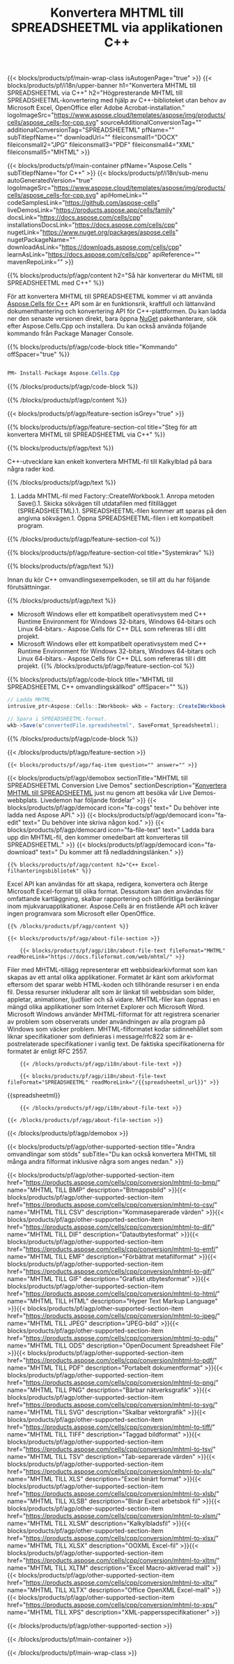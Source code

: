 ﻿---
title: Konvertera MHTML till SPREADSHEETML via applikationen C++ 
url: /sv/cpp/conversion/mhtml-to-spreadsheetml/ 
description: Exempel på konverteringskod för C++ för MHTML-dokument till SPREADSHEETML-format. Programmerare kan använda den här källkoden för batch-omvandling av MHTML till SPREADSHEETML inom alla C++-program.
---
{{< blocks/products/pf/main-wrap-class isAutogenPage="true" >}}
{{< blocks/products/pf/i18n/upper-banner h1="Konvertera MHTML till SPREADSHEETML via C++" h2="Högpresterande MHTML till SPREADSHEETML-konvertering med hjälp av C++-biblioteket utan behov av Microsoft Excel, OpenOffice eller Adobe Acrobat-installation." logoImageSrc="https://www.aspose.cloud/templates/aspose/img/products/cells/aspose_cells-for-cpp.svg" sourceAdditionalConversionTag="" additionalConversionTag="SPREADSHEETML" pfName="" subTitlepfName="" downloadUrl="" fileiconsmall1="DOCX" fileiconsmall2="JPG" fileiconsmall3="PDF" fileiconsmall4="XML" fileiconsmall5="MHTML" >}}

{{< blocks/products/pf/main-container pfName="Aspose.Cells " subTitlepfName="for C++" >}}
{{< blocks/products/pf/i18n/sub-menu autoGeneratedVersion="true" logoImageSrc="https://www.aspose.cloud/templates/aspose/img/products/cells/aspose_cells-for-cpp.svg" apiHomeLink="" codeSamplesLink="https://github.com/aspose-cells" liveDemosLink="https://products.aspose.app/cells/family" docsLink="https://docs.aspose.com/cells/cpp" installationsDocsLink="https://docs.aspose.com/cells/cpp" nugetLink="https://www.nuget.org/packages/aspose.cells" nugetPackageName="" downloadAsLink="https://downloads.aspose.com/cells/cpp" learnAsLink="https://docs.aspose.com/cells/cpp" apiReference="" mavenRepoLink="" >}}

{{% blocks/products/pf/agp/content h2="Så här konverterar du MHTML till SPREADSHEETML med C++" %}}

 För att konvertera MHTML till SPREADSHEETML kommer vi att använda
 [Aspose.Cells för C++](https://products.aspose.com/cells/cpp) 
 API som är en funktionsrik, kraftfull och lättanvänd dokumenthantering och konvertering API för C++-plattformen. Du kan ladda ner den senaste versionen direkt, bara öppna
 [NuGet](https://www.nuget.org/packages/aspose.cells) 
 pakethanterare, sök efter
 Aspose.Cells.Cpp 
 och installera. Du kan också använda följande kommando från Package Manager Console.

{{% blocks/products/pf/agp/code-block title="Kommando" offSpacer="true" %}}

```cs

PM> Install-Package Aspose.Cells.Cpp


```

{{% /blocks/products/pf/agp/code-block %}}

{{% /blocks/products/pf/agp/content %}}

{{< blocks/products/pf/agp/feature-section isGrey="true" >}}

{{% blocks/products/pf/agp/feature-section-col title="Steg för att konvertera MHTML till SPREADSHEETML via C++" %}}

{{% blocks/products/pf/agp/text %}}

 C++-utvecklare kan enkelt konvertera MHTML-fil till Kalkylblad på bara några rader kod.

{{% /blocks/products/pf/agp/text %}}

1. Ladda MHTML-fil med Factory::CreateIWorkbook.1. Anropa metoden Save().1. Skicka sökvägen till utdatafilen med filtillägget (SPREADSHEETML).1. SPREADSHEETML-filen kommer att sparas på den angivna sökvägen.1. Öppna SPREADSHEETML-filen i ett kompatibelt program.

{{% /blocks/products/pf/agp/feature-section-col %}}

{{% blocks/products/pf/agp/feature-section-col title="Systemkrav" %}}

{{% blocks/products/pf/agp/text %}}

 Innan du kör C++ omvandlingsexempelkoden, se till att du har följande förutsättningar.

{{% /blocks/products/pf/agp/text %}}

- Microsoft Windows eller ett kompatibelt operativsystem med C++ Runtime Environment för Windows 32-bitars, Windows 64-bitars och Linux 64-bitars.- Aspose.Cells för C++ DLL som refereras till i ditt projekt.
- Microsoft Windows eller ett kompatibelt operativsystem med C++ Runtime Environment för Windows 32-bitars, Windows 64-bitars och Linux 64-bitars.- Aspose.Cells för C++ DLL som refereras till i ditt projekt.
{{% /blocks/products/pf/agp/feature-section-col %}}

{{% blocks/products/pf/agp/code-block title="MHTML till SPREADSHEETML C++ omvandlingskällkod" offSpacer="" %}}

```cs
// Ladda MHTML.
intrusive_ptr<Aspose::Cells::IWorkbook> wkb = Factory::CreateIWorkbook(u"sourceFile.mhtml");

// Spara i SPREADSHEETML-format.
wkb->Save(u"convertedFile.spreadsheetml", SaveFormat_Spreadsheetml);


```

{{% /blocks/products/pf/agp/code-block %}}

{{< /blocks/products/pf/agp/feature-section >}}

    {{< blocks/products/pf/agp/faq-item question="" answer="" >}}
 

<!-- aboutfile Starts -->

{{< blocks/products/pf/agp/demobox sectionTitle="MHTML till SPREADSHEETML Conversion Live Demos" sectionDescription="[Konvertera MHTML till SPREADSHEETML](https://products.aspose.app/cells/conversion/mhtml-to-spreadsheetml) just nu genom att besöka vår Live Demos-webbplats. Livedemon har följande fördelar" >}}
        {{< blocks/products/pf/agp/democard icon="fa-cogs" text=" Du behöver inte ladda ned Aspose API." >}}
        {{< blocks/products/pf/agp/democard icon="fa-edit" text=" Du behöver inte skriva någon kod." >}}
        {{< blocks/products/pf/agp/democard icon="fa-file-text" text=" Ladda bara upp din MHTML-fil, den kommer omedelbart att konverteras till SPREADSHEETML." >}}
        {{< blocks/products/pf/agp/democard icon="fa-download" text=" Du kommer att få nedladdningslänken." >}}

    {{% blocks/products/pf/agp/content h2="C++ Excel-filhanteringsbibliotek" %}}

 Excel API kan användas för att skapa, redigera, konvertera och återge Microsoft Excel-format till olika format. Dessutom kan den användas för omfattande kartläggning, skalbar rapportering och tillförlitliga beräkningar inom mjukvaruapplikationer. Aspose.Cells är en fristående API och kräver ingen programvara som Microsoft eller OpenOffice.  



    {{% /blocks/products/pf/agp/content %}}

    {{< blocks/products/pf/agp/about-file-section >}}

        {{< blocks/products/pf/agp/i18n/about-file-text fileFormat="MHTML" readMoreLink="https://docs.fileformat.com/web/mhtml/" >}}

Filer med MHTML-tillägg representerar ett webbsidearkivformat som kan skapas av ett antal olika applikationer. Formatet är känt som arkivformat eftersom det sparar webb HTML-koden och tillhörande resurser i en enda fil. Dessa resurser inkluderar allt som är länkat till webbsidan som bilder, appletar, animationer, ljudfiler och så vidare. MHTML-filer kan öppnas i en mängd olika applikationer som Internet Explorer och Microsoft Word. Microsoft Windows använder MHTML-filformat för att registrera scenarier av problem som observerats under användningen av alla program på Windows som väcker problem. MHTML-filformatet kodar sidinnehållet som liknar specifikationer som definieras i message/rfc822 som är e-postrelaterade specifikationer i vanlig text. De faktiska specifikationerna för formatet är enligt RFC 2557.

        {{< /blocks/products/pf/agp/i18n/about-file-text >}}

        {{< blocks/products/pf/agp/i18n/about-file-text fileFormat="SPREADSHEETML" readMoreLink="/{{spreadsheetml_url}}" >}}

{{spreadsheetml}}

        {{< /blocks/products/pf/agp/i18n/about-file-text >}}

    {{< /blocks/products/pf/agp/about-file-section >}}

{{< /blocks/products/pf/agp/demobox >}}

<!-- aboutfile Ends -->

{{< blocks/products/pf/agp/other-supported-section title="Andra omvandlingar som stöds" subTitle="Du kan också konvertera MHTML till många andra filformat inklusive några som anges nedan." >}}

{{< blocks/products/pf/agp/other-supported-section-item href="https://products.aspose.com/cells/cpp/conversion/mhtml-to-bmp/" name="MHTML TILL BMP" description="Bitmappsbild" >}}{{< blocks/products/pf/agp/other-supported-section-item href="https://products.aspose.com/cells/cpp/conversion/mhtml-to-csv/" name="MHTML TILL CSV" description="Kommaseparerade värden" >}}{{< blocks/products/pf/agp/other-supported-section-item href="https://products.aspose.com/cells/cpp/conversion/mhtml-to-dif/" name="MHTML TILL DIF" description="Datautbytesformat" >}}{{< blocks/products/pf/agp/other-supported-section-item href="https://products.aspose.com/cells/cpp/conversion/mhtml-to-emf/" name="MHTML TILL EMF" description="Förbättrat metafilformat" >}}{{< blocks/products/pf/agp/other-supported-section-item href="https://products.aspose.com/cells/cpp/conversion/mhtml-to-gif/" name="MHTML TILL GIF" description="Grafiskt utbytesformat" >}}{{< blocks/products/pf/agp/other-supported-section-item href="https://products.aspose.com/cells/cpp/conversion/mhtml-to-html/" name="MHTML TILL HTML" description="Hyper Text Markup Language" >}}{{< blocks/products/pf/agp/other-supported-section-item href="https://products.aspose.com/cells/cpp/conversion/mhtml-to-jpeg/" name="MHTML TILL JPEG" description="JPEG-bild" >}}{{< blocks/products/pf/agp/other-supported-section-item href="https://products.aspose.com/cells/cpp/conversion/mhtml-to-ods/" name="MHTML TILL ODS" description="OpenDocument Spreadsheet File" >}}{{< blocks/products/pf/agp/other-supported-section-item href="https://products.aspose.com/cells/cpp/conversion/mhtml-to-pdf/" name="MHTML TILL PDF" description="Portabelt dokumentformat" >}}{{< blocks/products/pf/agp/other-supported-section-item href="https://products.aspose.com/cells/cpp/conversion/mhtml-to-png/" name="MHTML TILL PNG" description="Bärbar nätverksgrafik" >}}{{< blocks/products/pf/agp/other-supported-section-item href="https://products.aspose.com/cells/cpp/conversion/mhtml-to-svg/" name="MHTML TILL SVG" description="Skalbar vektorgrafik" >}}{{< blocks/products/pf/agp/other-supported-section-item href="https://products.aspose.com/cells/cpp/conversion/mhtml-to-tiff/" name="MHTML TILL TIFF" description="Taggad bildformat" >}}{{< blocks/products/pf/agp/other-supported-section-item href="https://products.aspose.com/cells/cpp/conversion/mhtml-to-tsv/" name="MHTML TILL TSV" description="Tab-separerade värden" >}}{{< blocks/products/pf/agp/other-supported-section-item href="https://products.aspose.com/cells/cpp/conversion/mhtml-to-xls/" name="MHTML TILL XLS" description="Excel binärt format" >}}{{< blocks/products/pf/agp/other-supported-section-item href="https://products.aspose.com/cells/cpp/conversion/mhtml-to-xlsb/" name="MHTML TILL XLSB" description="Binär Excel arbetsbok fil" >}}{{< blocks/products/pf/agp/other-supported-section-item href="https://products.aspose.com/cells/cpp/conversion/mhtml-to-xlsm/" name="MHTML TILL XLSM" description="Kalkylbladsfil" >}}{{< blocks/products/pf/agp/other-supported-section-item href="https://products.aspose.com/cells/cpp/conversion/mhtml-to-xlsx/" name="MHTML TILL XLSX" description="OOXML Excel-fil" >}}{{< blocks/products/pf/agp/other-supported-section-item href="https://products.aspose.com/cells/cpp/conversion/mhtml-to-xltm/" name="MHTML TILL XLTM" description="Excel Macro-aktiverad mall" >}}{{< blocks/products/pf/agp/other-supported-section-item href="https://products.aspose.com/cells/cpp/conversion/mhtml-to-xltx/" name="MHTML TILL XLTX" description="Office OpenXML Excel-mall" >}}{{< blocks/products/pf/agp/other-supported-section-item href="https://products.aspose.com/cells/cpp/conversion/mhtml-to-xps/" name="MHTML TILL XPS" description="XML-pappersspecifikationer" >}}

{{< /blocks/products/pf/agp/other-supported-section >}}

{{< /blocks/products/pf/main-container >}}
    
{{< /blocks/products/pf/main-wrap-class >}}